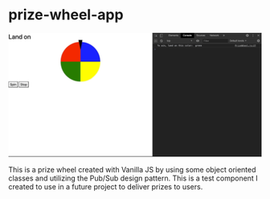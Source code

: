 # prize-wheel-app

![](prize_wheel_2.gif)

This is a prize wheel created with Vanilla JS by using some object oriented classes and utilizing the Pub/Sub design pattern. This is a test component I created to use in a future project to deliver prizes to users.
